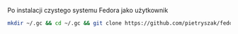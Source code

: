 Po instalacji czystego systemu Fedora jako użytkownik

```bash
mkdir ~/.gc && cd ~/.gc && git clone https://github.com/pietryszak/fedora-installer.git && cd fedora-installer && chmod +x install.sh post-install.sh && ./install.sh && ./post-install.sh
```
